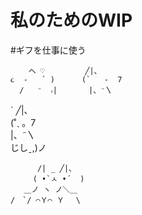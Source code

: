 # 私のためのWIP
#ギフを仕事に使う 

        へ ♡         ╱|、
    ૮  -   ՛ )      (`   -  7
      /   ⁻  ៸|       |、⁻〵


              
 `                 ╱|、                   
                (˚ˎ 。7  
                 |、˜〵          
                じしˍ,)ノ                


          /| _ ╱|、  
         ( •̀ㅅ •́  )
       ＿ノ ヽ ノ＼＿ 
    /　`/ ⌒Ｙ⌒ Ｙ　 \
